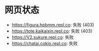 # 网页状态
- https://figura.hpbmm.repl.co: 失败 (403)
- https://tote.kaikaixin.repl.co: 失败 (403)
- https://V2.sukure.repl.co: 失败
- https://chatai.cokio.repl.co: 失败
